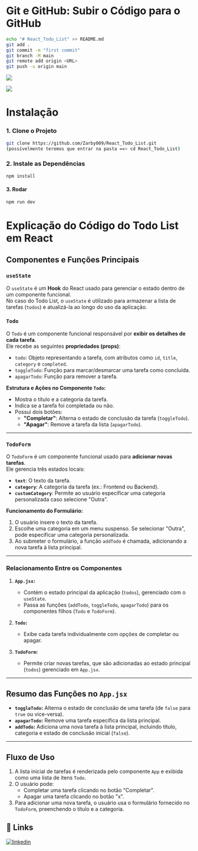 # Git e GitHub: Subir o Código para o GitHub
```bash
echo "# React_Todo_List" >> README.md
git add .
git commit -m "first commit"
git branch -M main
git remote add origin <URL>
git push -u origin main
```


![](https://github.com/Zarby009/Geeks-for-Geeks/blob/main/TodoListGif.gif)


![](https://github.com/Zarby009/Geeks-for-Geeks/blob/main/TodoListGif2.gif)




# Instalação
### 1. Clone o Projeto
```bash
git clone https://github.com/Zarby009/React_Todo_List.git
(possívelmente teremos que entrar na pasta ==> cd React_Todo_List)
```
### 2. Instale as Dependências
```bash
npm install

```
#### 3. Rodar 
```bash
npm run dev
```



# Explicação do Código do Todo List em React

## Componentes e Funções Principais

### `useState`
O `useState` é um **Hook** do React usado para gerenciar o estado dentro de um componente funcional.  
No caso do Todo List, o `useState` é utilizado para armazenar a lista de tarefas (`todos`) e atualizá-la ao longo do uso da aplicação.

### `Todo`
O `Todo` é um componente funcional responsável por **exibir os detalhes de cada tarefa**.  
Ele recebe as seguintes **propriedades (props)**:  
- `todo`: Objeto representando a tarefa, com atributos como `id`, `title`, `category` e `completed`.
- `toggleTodo`: Função para marcar/desmarcar uma tarefa como concluída.
- `apagarTodo`: Função para remover a tarefa.

**Estrutura e Ações no Componente `Todo`:**
- Mostra o título e a categoria da tarefa.
- Indica se a tarefa foi completada ou não.
- Possui dois botões:
  - **"Completar"**: Alterna o estado de conclusão da tarefa (`toggleTodo`).
  - **"Apagar"**: Remove a tarefa da lista (`apagarTodo`).

---

### `TodoForm`
O `TodoForm` é um componente funcional usado para **adicionar novas tarefas**.  
Ele gerencia três estados locais:  
- **`text`**: O texto da tarefa.
- **`category`**: A categoria da tarefa (ex.: Frontend ou Backend).
- **`customCategory`**: Permite ao usuário especificar uma categoria personalizada caso selecione "Outra".

**Funcionamento do Formulário:**
1. O usuário insere o texto da tarefa.
2. Escolhe uma categoria em um menu suspenso. Se selecionar "Outra", pode especificar uma categoria personalizada.
3. Ao submeter o formulário, a função `addTodo` é chamada, adicionando a nova tarefa à lista principal.

---

### Relacionamento Entre os Componentes
1. **`App.jsx`:**  
   - Contém o estado principal da aplicação (`todos`), gerenciado com o `useState`.  
   - Passa as funções (`addTodo`, `toggleTodo`, `apagarTodo`) para os componentes filhos (`Todo` e `TodoForm`).

2. **`Todo`:**  
   - Exibe cada tarefa individualmente com opções de completar ou apagar.

3. **`TodoForm`:**  
   - Permite criar novas tarefas, que são adicionadas ao estado principal (`todos`) gerenciado em `App.jsx`.

---

## Resumo das Funções no `App.jsx`

- **`toggleTodo`:** Alterna o estado de conclusão de uma tarefa (de `false` para `true` ou vice-versa).
- **`apagarTodo`:** Remove uma tarefa específica da lista principal.
- **`addTodo`:** Adiciona uma nova tarefa à lista principal, incluindo título, categoria e estado de conclusão inicial (`false`).

---

## Fluxo de Uso

1. A lista inicial de tarefas é renderizada pelo componente `App` e exibida como uma lista de itens `Todo`.
2. O usuário pode:
   - Completar uma tarefa clicando no botão "Completar".
   - Apagar uma tarefa clicando no botão "x".
3. Para adicionar uma nova tarefa, o usuário usa o formulário fornecido no `TodoForm`, preenchendo o título e a categoria.









## 🔗 Links
[![linkedin](https://img.shields.io/badge/linkedin-0A66C2?style=for-the-badge&logo=linkedin&logoColor=white)](https://www.linkedin.com/in/enderson-alves-6999262bb)


